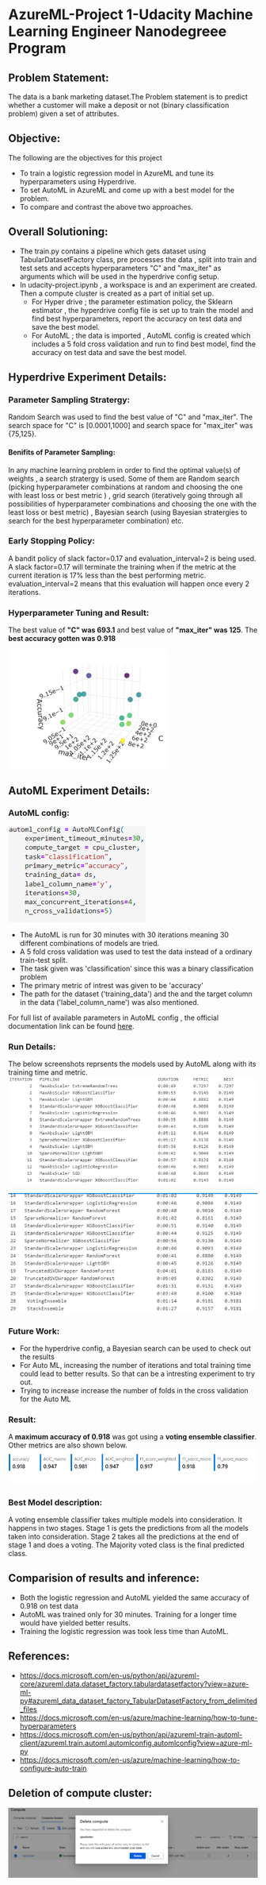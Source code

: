 # AzureML-Project 1-Udacity Machine Learning Engineer Nanodegreee Program

## Problem Statement:
The data is a bank marketing dataset.The Problem statement is to predict whether a customer will make a deposit or not (binary classification problem) given a set of attributes. 

## Objective:
The following are the objectives for this project
- To train a logistic regression model in AzureML and tune its hyperparameters using Hyperdrive.
- To set AutoML in AzureML and come up with a best model for the problem.
- To compare and contrast the above two approaches. 

## Overall Solutioning:
- The train.py contains a pipeline which gets dataset using TabularDatasetFactory class, pre processes the data , split into train and test sets and accepts hyperparameters "C" and "max_iter" as arguments which will be used in the hyperdrive config setup. 
- In udacity-project.ipynb , a workspace is and an experiment are created. Then a compute cluster is created as a part of initial set up.
    - For Hyper drive ; the parameter estimation policy, the Sklearn estimator , the hyperdrive config file is set up to train the model and find best hyperparameters, report the accuracy on test data and save the best model.
    - For AutoML ; the data is imported , AutoML config is created which includes a 5 fold cross validation and run to find best model, find the accuracy on test data and save the best model.

## Hyperdrive Experiment Details:

### Parameter Sampling Stratergy:
Random Search was used to find the best value of "C" and "max_iter". The search space for "C" is [0.0001,1000] and search space for "max_iter" was {75,125}.
#### Benifits of Parameter Sampling:
In any machine learning problem in order to find the optimal value(s) of weights , a search stratergy is used. Some of them are Random search (picking hyperparameter combinations at random and choosing the one with least loss or best metric ) , grid search (iteratively going through all possibilities of hyperparameter combinations and choosing the one with the least loss or best metric) , Bayesian search (using Bayesian stratergies to search for the best hyperparameter combination) etc.  

### Early Stopping Policy:
A bandit policy of slack factor=0.17 and evaluation_interval=2 is being used. A slack factor=0.17 will terminate the training when if the metric at the current iteration is 17% less than the best performing metric. evaluation_interval=2 means that this evaluation will happen once every 2 iterations.  

### Hyperparameter Tuning and Result:
The best value of **"C" was 693.1** and best value of **"max_iter" was 125**. The **best accuracy gotten was 0.918**

![Alt text](static/tuned_paramters.png?raw=true "Title")


## AutoML Experiment Details:
### AutoML config:

![Alt text](static/automl_config.PNG?raw=true "Title")
- The AutoML is run for 30 minutes with 30 iterations meaning 30 different combinations of models are tried.
-  A 5 fold cross validation was used to test the data instead of a ordinary train-test split.
-  The task given was 'classification' since this was a binary classification problem
-  The primary metric of intrest was given to be 'accuracy'
-  The path for the dataset ('training_data') and the and the target column in the data ('label_column_name') was also mentioned.

For full list of available parameters in AutoML config , the official documentation link can be found [here](https://docs.microsoft.com/en-us/azure/machine-learning/how-to-configure-auto-train).

### Run Details:
The below screenshots reprsents the models used by AutoML along with its training time and metric. 
![Alt text](static/automl_result_1.png?raw=true "Title1")


![Alt text](static/automl_result_2.png?raw=true "Title2")
### Future Work:
- For the hyperdrive config, a Bayesian search can be used to check out the results 
- For Auto ML, increasing the number of iterations and total training time could lead to better results. So that can be a intresting experiment to try out.
- Trying to increase increase the number of folds in the cross validation for the Auto ML 

### Result:
A **maximum accuracy of 0.918** was got using a **voting ensemble classifier**. Other metrics are also shown below.
![Alt text](static/automl_detailed_metrics.png?raw=true "Title2")

### Best Model description:
A voting ensemble classifier takes multiple models into consideration. It happens in two stages. Stage 1 is gets the predictions from all the models taken into consideration. Stage 2 takes all the predictions at the end of stage 1 and does a voting. The Majority voted class is the final predicted class.

## Comparision of results and inference:
- Both the logistic regression and AutoML yielded the same accuracy of 0.918 on test data
- AutoML was trained only for 30 minutes. Training for a longer time would have yielded better results.
- Training the logistic regression was took less time than AutoML.


## References:
- https://docs.microsoft.com/en-us/python/api/azureml-core/azureml.data.dataset_factory.tabulardatasetfactory?view=azure-ml-py#azureml_data_dataset_factory_TabularDatasetFactory_from_delimited_files
- https://docs.microsoft.com/en-us/azure/machine-learning/how-to-tune-hyperparameters
- https://docs.microsoft.com/en-us/python/api/azureml-train-automl-client/azureml.train.automl.automlconfig.automlconfig?view=azure-ml-py
- https://docs.microsoft.com/en-us/azure/machine-learning/how-to-configure-auto-train


## Deletion of compute cluster:

![Alt text](static/delete_compute.png?raw=true "Title2")

